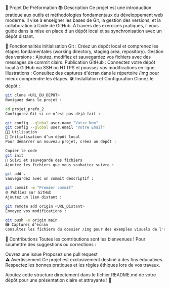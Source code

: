 🌟 Projet De Préformation 
📚 Description
Ce projet est une introduction pratique aux outils et méthodologies fondamentaux du développement web moderne. Il vise à enseigner les bases de Git, la gestion des versions, et la collaboration à l’aide de GitHub. À travers des exercices pratiques, il vous guide dans la mise en place d'un dépôt local et sa synchronisation avec un dépôt distant.

🚀 Fonctionnalités
Initialisation Git : Créez un dépôt local et comprenez les étapes fondamentales (working directory, staging area, repository).
Gestion des versions : Ajoutez, modifiez et sauvegardez vos fichiers avec des messages de commit clairs.
Publication GitHub : Connectez votre dépôt local à GitHub via SSH ou HTTPS et poussez vos modifications en ligne.
Illustrations : Consultez des captures d'écran dans le répertoire /img pour mieux comprendre les étapes.
🛠️ Installation et Configuration
Clonez le dépôt :

```bash
git clone <URL_DU_DEPOT>
Naviguez dans le projet :
```

```bash
cd projet_prefo_2
Configurez Git si ce n’est pas déjà fait :
```

```bash
git config --global user.name "Votre Nom"  
git config --global user.email "Votre Email"
🧑‍💻 Utilisation
📝 Initialisation d’un dépôt local
Pour démarrer un nouveau projet, créez un dépôt :
```

```bash
Copier le code
git init
🔄 Suivi et sauvegarde des fichiers
Ajoutez les fichiers que vous souhaitez suivre :
```

```bash
git add .
Sauvegardez avec un commit descriptif :
```

```bash
git commit -m "Premier commit"
🌐 Publiez sur GitHub
Ajoutez un lien distant :
```

```bash
git remote add origin <URL_Distant>
Envoyez vos modifications :
```

```bash
git push -u origin main
🖼️ Captures d’écran
Consultez les fichiers du dossier /img pour des exemples visuels de l'utilisation des commandes.
```

🤝 Contributions
Toutes les contributions sont les bienvenues ! Pour soumettre des suggestions ou corrections :

Ouvrez une issue
Proposez une pull request <br />
⚠️ Avertissement
Ce projet est exclusivement destiné à des fins éducatives. Respectez les bonnes pratiques et les règles éthiques lors de vos travaux.

Ajoutez cette structure directement dans le fichier README.md de votre dépôt pour une présentation claire et attrayante ! 🌟
